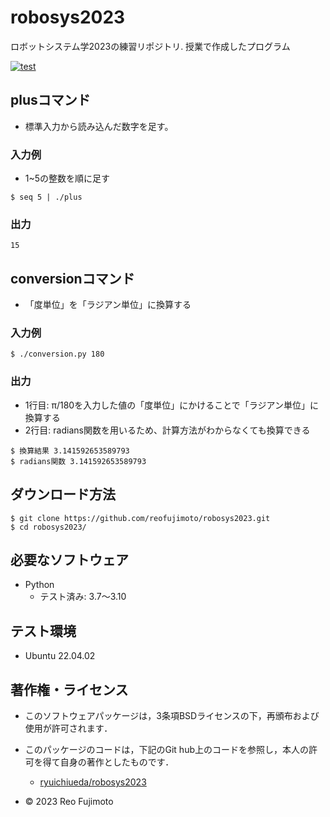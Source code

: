 # robosys2023
ロボットシステム学2023の練習リポジトリ.
授業で作成したプログラム

[![test](https://github.com/reofujimoto/robosys2023/actions/workflows/test.yml/badge.svg)](https://github.com/reofujimoto/robosys2023/actions/workflows/test.yml)

## plusコマンド 

* 標準入力から読み込んだ数字を足す。

### 入力例

* 1~5の整数を順に足す
```
$ seq 5 | ./plus
```

### 出力
```
15
```


## conversionコマンド
* 「度単位」を「ラジアン単位」に換算する

### 入力例
```
$ ./conversion.py 180
```

### 出力
* 1行目: π/180を入力した値の「度単位」にかけることで「ラジアン単位」に換算する
* 2行目: radians関数を用いるため、計算方法がわからなくても換算できる

```
$ 換算結果 3.141592653589793
$ radians関数 3.141592653589793
```

## ダウンロード方法
```
$ git clone https://github.com/reofujimoto/robosys2023.git
$ cd robosys2023/
```

## 必要なソフトウェア
* Python
  * テスト済み: 3.7〜3.10

## テスト環境
* Ubuntu 22.04.02

## 著作権・ライセンス
* このソフトウェアパッケージは，3条項BSDライセンスの下，再頒布および使用が許可されます．

* このパッケージのコードは，下記のGit hub上のコードを参照し，本人の許可を得て自身の著作としたものです．
	* [ryuichiueda/robosys2023](https://github.com/ryuichiueda/robosys2023)

* © 2023 Reo Fujimoto
